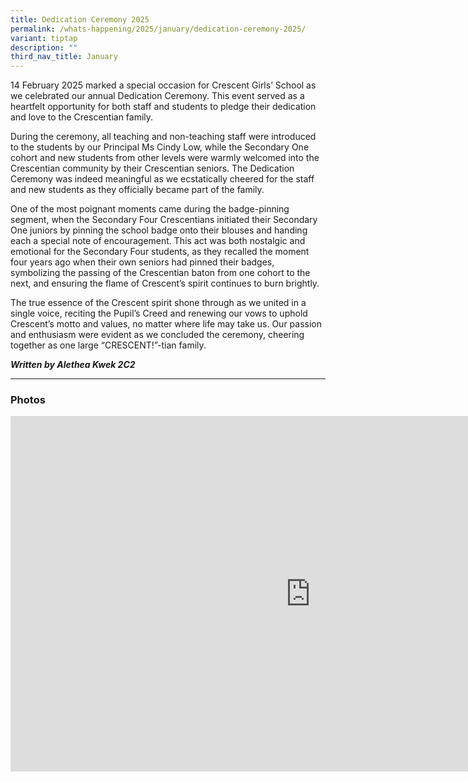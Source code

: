 ```yaml
---
title: Dedication Ceremony 2025
permalink: /whats-happening/2025/january/dedication-ceremony-2025/
variant: tiptap
description: ""
third_nav_title: January
---
```

<p>14 February 2025 marked a special occasion for Crescent Girls’ School
as we celebrated our annual Dedication Ceremony. This event served as a
heartfelt opportunity for both staff and students to pledge their dedication
and love to the Crescentian family.</p>
<p>During the ceremony, all teaching and non-teaching staff were introduced
to the students by our Principal Ms Cindy Low, while the Secondary One
cohort and new students from other levels were warmly welcomed into the
Crescentian community by their Crescentian seniors. The Dedication Ceremony
was indeed meaningful as we ecstatically cheered for the staff and new
students as they officially became part of the family.</p>
<p>One of the most poignant moments came during the badge-pinning segment,
when the Secondary Four Crescentians initiated their Secondary One juniors
by pinning the school badge onto their blouses and handing each a special
note of encouragement. This act was both nostalgic and emotional for the
Secondary Four students, as they recalled the moment four years ago when
their own seniors had pinned their badges, symbolizing the passing of the
Crescentian baton from one cohort to the next, and ensuring the flame of
Crescent’s spirit continues to burn brightly.</p>
<p>The true essence of the Crescent spirit shone through as we united in
a single voice, reciting the Pupil’s Creed and renewing our vows to uphold
Crescent’s motto and values, no matter where life may take us. Our passion
and enthusiasm were evident as we concluded the ceremony, cheering together
as one large “CRESCENT!”-tian family.</p>
<p></p>
<p><strong><em>Written by Alethea Kwek 2C2</em></strong>
</p>
<hr>
<h3>Photos</h3>
<div class="iframe-wrapper">
<iframe height="569" width="960" allowfullscreen="true" frameborder="0" src="https://docs.google.com/presentation/d/e/2PACX-1vTGfuDhHV2VSjfRZFGo2iRFKrsBXvH6xM2Uxkm0NPVCGup8IB1rDptQ-BCXSJ_4fQDpLNm5blGqQML_/embed?start=true&amp;loop=true&amp;delayms=3000"></iframe>
</div>
<p></p>